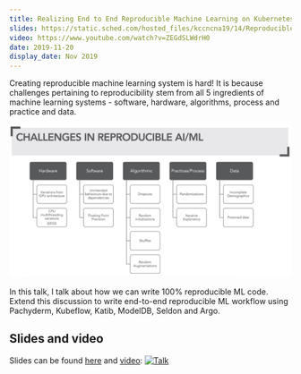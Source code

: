 ```yaml
---
title: Realizing End to End Reproducible Machine Learning on Kubernetes
slides: https://static.sched.com/hosted_files/kccncna19/14/Reproducible_ML_on_k8s_Suneeta_Mall_KubeCon_US_2019.pdf
video: https://www.youtube.com/watch?v=ZEGdSLWdrH0
date: 2019-11-20
display_date: Nov 2019
---
```


Creating reproducible machine learning system is hard! It is because challenges pertaining to reproducibility stem from all 5 ingredients of machine learning systems - software, hardware, algorithms, process and practice and data. 


![](../../resources/reproducible-challenge.jpeg)

In this talk, I talk about how we can write 100% reproducible ML code. Extend this discussion to write end-to-end reproducible ML workflow using Pachyderm, Kubeflow, Katib, ModelDB, Seldon and Argo.


## Slides and video

Slides can be found [here][slides] and [video]: 
[![Talk](http://img.youtube.com/vi/ZEGdSLWdrH0/0.jpg)](https://www.youtube.com/watch?v=ZEGdSLWdrH0)


[slides]: https://static.sched.com/hosted_files/kccncna19/14/Reproducible_ML_on_k8s_Suneeta_Mall_KubeCon_US_2019.pdf
[video]: https://www.youtube.com/watch?v=ZEGdSLWdrH0